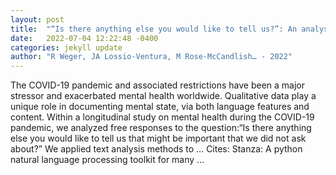 ```yaml
---
layout: post
title:  "“Is there anything else you would like to tell us?”: An analysis of language features in text responses to a study on mental health during the COVID-19 pandemic"
date:   2022-07-04 12:22:48 -0400
categories: jekyll update
author: "R Weger, JA Lossio-Ventura, M Rose-McCandlish… - 2022"
---
```

The COVID-19 pandemic and associated restrictions have been a major stressor and exacerbated mental health worldwide. Qualitative data play a unique role in documenting mental state, via both language features and content. Within a longitudinal study on mental health during the COVID-19 pandemic, we analyzed free responses to the question:“Is there anything else you would like to tell us that might be important that we did not ask about?” We applied text analysis methods to …
Cites: ‪Stanza: A python natural language processing toolkit for many …‬  